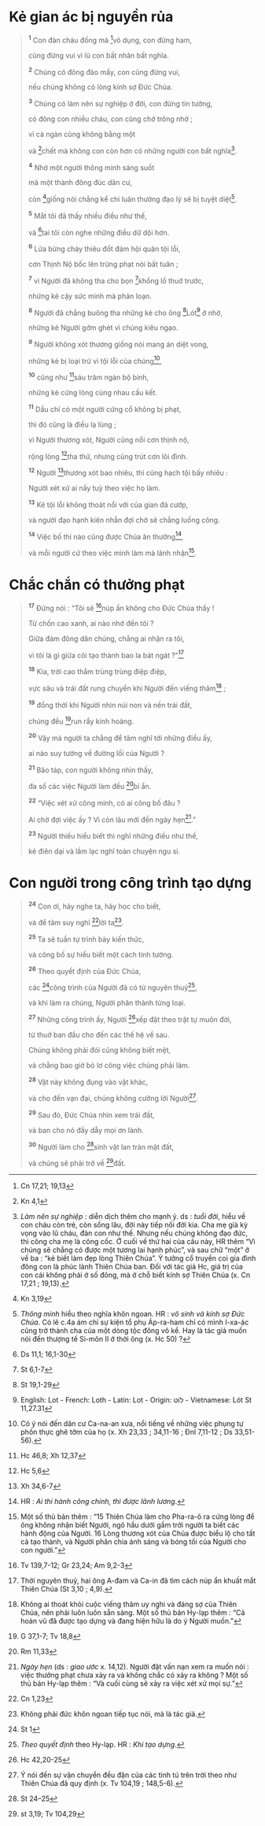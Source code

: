 # Kẻ gian ác bị nguyền rủa

> <sup><b>1</b></sup> Con đàn cháu đống mà [^1@-d674c74d-179d-4368-9325-54982b21f5f9]vô dụng, con đừng ham,
>
> cũng đừng vui vì lũ con bất nhân bất nghĩa.
>
> <sup><b>2</b></sup> Chúng có đông đảo mấy, con cũng đừng vui,
>
> nếu chúng không có lòng kính sợ Đức Chúa.
>
> <sup><b>3</b></sup> Chúng có làm nên sự nghiệp ở đời, con đừng tin tưởng,
>
> có đông con nhiều cháu, con cũng chớ trông nhờ ;
>
> vì cả ngàn cũng không bằng một
>
> và [^2@-d674c74d-179d-4368-9325-54982b21f5f9]chết mà không con còn hơn có những người con bất nghĩa[^1-d674c74d-179d-4368-9325-54982b21f5f9].
>
> <sup><b>4</b></sup> Nhờ một người thông minh sáng suốt
>
> mà một thành đông đúc dân cư,
>
> còn [^3@-d674c74d-179d-4368-9325-54982b21f5f9]giống nòi chẳng kể chi luân thường đạo lý sẽ bị tuyệt diệt[^2-d674c74d-179d-4368-9325-54982b21f5f9].
>
> <sup><b>5</b></sup> Mắt tôi đã thấy nhiều điều như thế,
>
> và [^4@-d674c74d-179d-4368-9325-54982b21f5f9]tai tôi còn nghe những điều dữ dội hơn.
>
> <sup><b>6</b></sup> Lửa bừng cháy thiêu đốt đám hội quân tội lỗi,
>
> cơn Thịnh Nộ bốc lên trừng phạt nòi bất tuân ;
>
> <sup><b>7</b></sup> vì Người đã không tha cho bọn [^5@-d674c74d-179d-4368-9325-54982b21f5f9]khổng lồ thuở trước,
>
> những kẻ cậy sức mình mà phản loạn.
>
> <sup><b>8</b></sup> Người đã chẳng buông tha những kẻ cho ông [^6@-d674c74d-179d-4368-9325-54982b21f5f9]Lót[^12-d674c74d-179d-4368-9325-54982b21f5f9] ở nhờ,
>
> những kẻ Người gớm ghét vì chúng kiêu ngạo.
>
> <sup><b>9</b></sup> Người không xót thương giống nòi mang án diệt vong,
>
> những kẻ bị loại trừ vì tội lỗi của chúng[^3-d674c74d-179d-4368-9325-54982b21f5f9],
>
> <sup><b>10</b></sup> cũng như [^7@-d674c74d-179d-4368-9325-54982b21f5f9]sáu trăm ngàn bộ binh,
>
> những kẻ cứng lòng cùng nhau cấu kết.
>
> <sup><b>11</b></sup> Dầu chỉ có một người cứng cổ không bị phạt,
>
> thì đó cũng là điều lạ lùng ;
>
> vì Người thương xót, Người cũng nổi cơn thịnh nộ,
>
> rộng lòng [^8@-d674c74d-179d-4368-9325-54982b21f5f9]tha thứ, nhưng cũng trút cơn lôi đình.
>
> <sup><b>12</b></sup> Người [^9@-d674c74d-179d-4368-9325-54982b21f5f9]thương xót bao nhiêu, thì cũng hạch tội bấy nhiêu :
>
> Người xét xử ai nấy tuỳ theo việc họ làm.
>
> <sup><b>13</b></sup> Kẻ tội lỗi không thoát nổi với của gian đã cướp,
>
> và người đạo hạnh kiên nhẫn đợi chờ sẽ chẳng luống công.
>
> <sup><b>14</b></sup> Việc bố thí nào cũng được Chúa ân thưởng[^4-d674c74d-179d-4368-9325-54982b21f5f9],
>
> và mỗi người cứ theo việc mình làm mà lãnh nhận[^5-d674c74d-179d-4368-9325-54982b21f5f9].

# Chắc chắn có thưởng phạt

> <sup><b>17</b></sup> Đừng nói : “Tôi sẽ [^10@-d674c74d-179d-4368-9325-54982b21f5f9]núp ẩn không cho Đức Chúa thấy !
>
> Từ chốn cao xanh, ai nào nhớ đến tôi ?
>
> Giữa đám đông dân chúng, chẳng ai nhận ra tôi,
>
> vì tôi là gì giữa cõi tạo thành bao la bát ngát ?”[^6-d674c74d-179d-4368-9325-54982b21f5f9]
>
> <sup><b>18</b></sup> Kìa, trời cao thẳm trùng trùng điệp điệp,
>
> vực sâu và trái đất rung chuyển khi Người đến viếng thăm[^7-d674c74d-179d-4368-9325-54982b21f5f9] ;
>
> <sup><b>19</b></sup> đồng thời khi Người nhìn núi non và nền trái đất,
>
> chúng đều [^11@-d674c74d-179d-4368-9325-54982b21f5f9]run rẩy kinh hoàng.
>
> <sup><b>20</b></sup> Vậy mà người ta chẳng để tâm nghĩ tới những điều ấy,
>
> ai nào suy tưởng về đường lối của Người ?
>
> <sup><b>21</b></sup> Bão táp, con người không nhìn thấy,
>
> đa số các việc Người làm đều [^12@-d674c74d-179d-4368-9325-54982b21f5f9]bí ẩn.
>
> <sup><b>22</b></sup> “Việc xét xử công minh, có ai công bố đâu ?
>
> Ai chờ đợi việc ấy ? Vì còn lâu mới đến ngày hẹn[^8-d674c74d-179d-4368-9325-54982b21f5f9].”
>
> <sup><b>23</b></sup> Người thiếu hiểu biết thì nghĩ những điều như thế,
>
> kẻ điên dại và lầm lạc nghĩ toàn chuyện ngu si.

# Con người trong công trình tạo dựng

> <sup><b>24</b></sup> Con ơi, hãy nghe ta, hãy học cho biết,
>
> và để tâm suy nghĩ [^13@-d674c74d-179d-4368-9325-54982b21f5f9]lời ta[^9-d674c74d-179d-4368-9325-54982b21f5f9].
>
> <sup><b>25</b></sup> Ta sẽ tuần tự trình bày kiến thức,
>
> và công bố sự hiểu biết một cách tinh tường.
>
> <sup><b>26</b></sup> Theo quyết định của Đức Chúa,
>
> các [^14@-d674c74d-179d-4368-9325-54982b21f5f9]công trình của Người đã có từ nguyên thuỷ[^10-d674c74d-179d-4368-9325-54982b21f5f9],
>
> và khi làm ra chúng, Người phân thành từng loại.
>
> <sup><b>27</b></sup> Những công trình ấy, Người [^15@-d674c74d-179d-4368-9325-54982b21f5f9]xếp đặt theo trật tự muôn đời,
>
> từ thuở ban đầu cho đến các thế hệ về sau.
>
> Chúng không phải đói cũng không biết mệt,
>
> và chẳng bao giờ bỏ lơ công việc chúng phải làm.
>
> <sup><b>28</b></sup> Vật này không đụng vào vật khác,
>
> và cho đến vạn đại, chúng không cưỡng lời Người[^11-d674c74d-179d-4368-9325-54982b21f5f9].
>
> <sup><b>29</b></sup> Sau đó, Đức Chúa nhìn xem trái đất,
>
> và ban cho nó đầy dẫy mọi ơn lành.
>
> <sup><b>30</b></sup> Người làm cho [^16@-d674c74d-179d-4368-9325-54982b21f5f9]sinh vật lan tràn mặt đất,
>
> và chúng sẽ phải trở về [^17@-d674c74d-179d-4368-9325-54982b21f5f9]đất.

[^1-d674c74d-179d-4368-9325-54982b21f5f9]: _Làm nên sự nghiệp_ : diễn dịch thêm cho mạnh ý. ds : _tuổi đời_, hiểu về con cháu còn trẻ, còn sống lâu, đời này tiếp nối đời kia. Cha mẹ già kỳ vọng vào lũ cháu, đàn con như thế. Nhưng nếu chúng không đạo đức, thì công cha mẹ là công cốc. Ở cuối vế thứ hai của câu này, HR thêm “Vì chúng sẽ chẳng có được một tương lai hạnh phúc”, và sau chữ “một” ở vế ba : “kẻ biết làm đẹp lòng Thiên Chúa”. Ý tưởng cổ truyền coi gia đình đông con là phúc lành Thiên Chúa ban. Đối với tác giả Hc, giá trị của con cái không phải ở số đông, mà ở chỗ biết kính sợ Thiên Chúa (x. Cn 17,21 ; 19,13).

[^2-d674c74d-179d-4368-9325-54982b21f5f9]: _Thông minh_ hiểu theo nghĩa khôn ngoan. HR : _vô sinh và kính sợ Đức Chúa_. Có lẽ c.4a ám chỉ sự kiện tổ phụ Áp-ra-ham chỉ có mình I-xa-ác cũng trở thành cha của một dòng tộc đông vô kể. Hay là tác giả muốn nói đến thượng tế Si-môn II ở thời ông (x. Hc 50) ?

[^3-d674c74d-179d-4368-9325-54982b21f5f9]: Có ý nói đến dân cư Ca-na-an xưa, nổi tiếng về những việc phụng tự phồn thực ghê tởm của họ (x. Xh 23,33 ; 34,11-16 ; Đnl 7,11-12 ; Ds 33,51-56).

[^4-d674c74d-179d-4368-9325-54982b21f5f9]: HR : _Ai thi hành công chính, thì được lãnh lương_.

[^5-d674c74d-179d-4368-9325-54982b21f5f9]: Một số thủ bản thêm : “15 Thiên Chúa làm cho Pha-ra-ô ra cứng lòng để ông không nhận biết Người, ngõ hầu dưới gầm trời người ta biết các hành động của Người. 16 Lòng thương xót của Chúa được biểu lộ cho tất cả tạo thành, và Người phân chia ánh sáng và bóng tối của Người cho con người.”

[^6-d674c74d-179d-4368-9325-54982b21f5f9]: Thời nguyên thuỷ, hai ông A-đam và Ca-in đã tìm cách núp ẩn khuất mắt Thiên Chúa (St 3,10 ; 4,9).

[^7-d674c74d-179d-4368-9325-54982b21f5f9]: Không ai thoát khỏi cuộc viếng thăm uy nghi và đáng sợ của Thiên Chúa, nên phải luôn luôn sẵn sàng. Một số thủ bản Hy-lạp thêm : “Cả hoàn vũ đã được tạo dựng và đang hiện hữu là do ý Người muốn.”

[^8-d674c74d-179d-4368-9325-54982b21f5f9]: _Ngày hẹn_ (ds : _giao ước_ x. 14,12). Người đặt vấn nạn xem ra muốn nói : việc thưởng phạt chưa xảy ra và không chắc có xảy ra không ? Một số thủ bản Hy-lạp thêm : “Và cuối cùng sẽ xảy ra việc xét xử mọi sự.”

[^9-d674c74d-179d-4368-9325-54982b21f5f9]: Không phải đức khôn ngoan tiếp tục nói, mà là tác giả.

[^10-d674c74d-179d-4368-9325-54982b21f5f9]: _Theo quyết định_ theo Hy-lạp. HR : _Khi tạo dựng_.

[^11-d674c74d-179d-4368-9325-54982b21f5f9]: Ý nói đến sự vận chuyển đều đặn của các tinh tú trên trời theo như Thiên Chúa đã quy định (x. Tv 104,19 ; 148,5-6).

[^12-d674c74d-179d-4368-9325-54982b21f5f9]: English: Lot - French: Loth - Latin: Lot - Origin: &#1500;&#64331;&#1496; - Vietnamese: Lót St 11,27.31

[^1@-d674c74d-179d-4368-9325-54982b21f5f9]: Cn 17,21; 19,13

[^2@-d674c74d-179d-4368-9325-54982b21f5f9]: Kn 4,1

[^3@-d674c74d-179d-4368-9325-54982b21f5f9]: Kn 3,19

[^4@-d674c74d-179d-4368-9325-54982b21f5f9]: Ds 11,1; 16,1-30

[^5@-d674c74d-179d-4368-9325-54982b21f5f9]: St 6,1-7

[^6@-d674c74d-179d-4368-9325-54982b21f5f9]: St 19,1-29

[^7@-d674c74d-179d-4368-9325-54982b21f5f9]: Hc 46,8; Xh 12,37

[^8@-d674c74d-179d-4368-9325-54982b21f5f9]: Hc 5,6

[^9@-d674c74d-179d-4368-9325-54982b21f5f9]: Xh 34,6-7

[^10@-d674c74d-179d-4368-9325-54982b21f5f9]: Tv 139,7-12; Gr 23,24; Am 9,2-3

[^11@-d674c74d-179d-4368-9325-54982b21f5f9]: G 37,1-7; Tv 18,8

[^12@-d674c74d-179d-4368-9325-54982b21f5f9]: Rm 11,33

[^13@-d674c74d-179d-4368-9325-54982b21f5f9]: Cn 1,23

[^14@-d674c74d-179d-4368-9325-54982b21f5f9]: St 1

[^15@-d674c74d-179d-4368-9325-54982b21f5f9]: Hc 42,20-25

[^16@-d674c74d-179d-4368-9325-54982b21f5f9]: St 24–25

[^17@-d674c74d-179d-4368-9325-54982b21f5f9]: st 3,19; Tv 104,29
